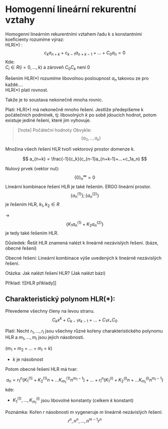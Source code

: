 # Homogenní lineární rekurentní vztahy  

Homogenní lineárním rekurentními vztahem řadu k s konstantními koeficienty rozumíme výraz:  
HLR(\*) :
$$
c_k a_{n+k} + c_{k-1} a_{n+k-1} + ... + C_0 a_n = 0  
$$
Kde:  
$C_i \in R (i= 0, ...,k)$ a zároveň $C_0C_k$ není 0  

Řešením HLR(\*) rozumíme libovolnou posloupnost $a_n$ takovou ze pro každé....  
HLR(\*) platí rovnost.  
  
Takže je to soustava nekonečně mnoha rovnic.

Platí:
HLR(\*) má nekonečně mnoho řešení. Jestliže předepíšeme k počátečních podmínek, tj: libovolných $k$ po sobě jdoucích hodnot, potom existuje jediné řešení, které jim vyhovuje.

> [!note] Počáteční hodnoty 
> Obvykle:
> $$(a_0,..,a_k)$$

Množina všech řešení HLR tvoří vektorový prostor domenze k.

$$
a_{n+k} = \frac{-1}{c_k}(c_{n-1}a_{n+k-1}+...+c_1a_n)
$$

Nulový prvek (vektor nul):
$$
\{0\}^\infty_n=0
$$
Lineární kombinace řešení HLR je také řešením. ERGO lineární prostor.
$$
\{a_n^{(1)}\};\{a_n^{(2)}\}
$$
je řešením HLR, $k_1, k_2 \in R$

->
$$
\{K_1a_n^{(1)} + K_2a_n^{(2)}\}
$$
je tedy také řešením HLR.

Důsledek:
Řešit HLR znamená nalézt k lineárně nezávislých řešení. (báze, obecné řešení)

Obecné řešení:
Lineární kombinace výše uvedených k lineárně nezávislých řešení.


Otázka:
Jak nalézt řešení HLR?
(Jak nalézt bázi)

Příklad:
![[HLR příklady]]
## Charakteristický polynom HLR(\*):
Převedeme všechny členy na levou stranu.
$$
C_kx^k + C_{k-1}x_{k-1} +...+C_{1}x_+C_0
$$

Platí:
Necht $r_1,...,r_l$ jsou všechny různé kořeny charakteristického polynomu HLR a $m_1,...,m_l$ jsou jejich násobnosti.

$(m_1+m_2+...+m_l = k)$
- $k$ je násobnost

Potom obecné řešení HLR má tvar:

$$
a_n = r_1^n(K_1^{(1)} +K_2^{(1)}n+...K_{m_1}^{(1)}n^{m_1-1}) +
...+
r_l^n(K_1^{(l)} +K_2^{(l)}n+...K_{m_l}^{(l)}n^{m_l-1})
$$
kde:
- $K_1^{(1)}, ..., K_{m_l}^{(l)}$ jsou libovolné konstanty (celkem $k$ konstant)

Poznámka:
Kořen $r$ násobnosti $m$ vygeneruje $m$ lineárně nezávislých řešení: 
$$
r^n, n^n, ..., n^{m-1}r^n
$$

